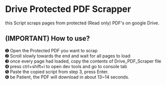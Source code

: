 
# Drive Protected PDF Scrapper

this Script scraps pages from protected (Read only) PDF's on google Drive.


## (IMPORTANT) How to use?

➊ Open the Protected PDF you want to scrap  
➋ Scroll slowly towards the end and wait for all pages to load  
➌ once every page had loaded, copy the contents of Drive_PDF_Scraper file  
➍ press ctrl+shift+i to open dev tools and go to console tab  
➎ Paste the copied script from step 3, press Enter.  
➏ be Patient, the PDF will download in about 13~14 seconds.  
